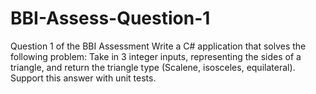 # BBI-Assess-Question-1
Question 1 of the BBI Assessment
Write a C# application that solves the following problem:
Take in 3 integer inputs, representing the sides of a triangle, and return the triangle type (Scalene, isosceles, equilateral).
Support this answer with unit tests.
